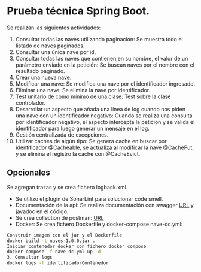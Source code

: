 # Prueba técnica Spring Boot.
Se realizan las siguientes actividades:

1. Consultar todas las naves utilizando paginación: Se muestra todo el listado de naves paginados.
2. Consultar una única nave por id.
3. Consultar todas las naves que contienen,en su nombre, el valor de un parámetro enviado en la petición: Se buscan naves por el nombre con el resultado paginado.
4. Crear una nueva nave.
5. Modificar una nave: Se modifica una nave por el identificador ingresado.
6. Eliminar una nave: Se elimina la nave por identificador.
7. Test unitario de como mínimo de una clase: Test sobre la clase controlador.
8. Desarrollar un aspecto que añada una línea de log cuando nos piden una nave con un identificador negativo: Cuando se realiza una consulta por identificador negativo, el aspecto intercepta la peticion y se valida el identificador para luego generar un mensaje en el log.
9. Gestión centralizada de excepciones.
10. Utilizar caches de algún tipo: Se genera cache en buscar por identificador @Cacheable, se actualiza al modificar la nave @CachePut, y se elimina el registro la cache con @CacheEvict.

## Opcionales
Se agregan trazas y se crea fichero logback.xml.
- Se utilizo el plugin de SonarLint para solucionar code smell.
- Documentación de la api: Se realiza documentación  con swagger [URL](http://localhost:8185/swagger-ui/index.html#) y javadoc en el código.
- Se crea collection de postman: [URL](https://github.com/EdgarLaucho/Nave/blob/main/src/main/resources/Naves.postman_collection.json)  
- Docker: Se crea fichero Dockerfile y docker-compose nave-dc.yml:
```sh
Construir imagen con el jar y el Dockerfile
docker build -t naves-1.0.0.jar . 
Iniciar contenedor docker con fichero docker compose
docker-compose -f nave-dc.yml up -d
3. Consultar logs
docker logs -f identificadorContenedor
```
